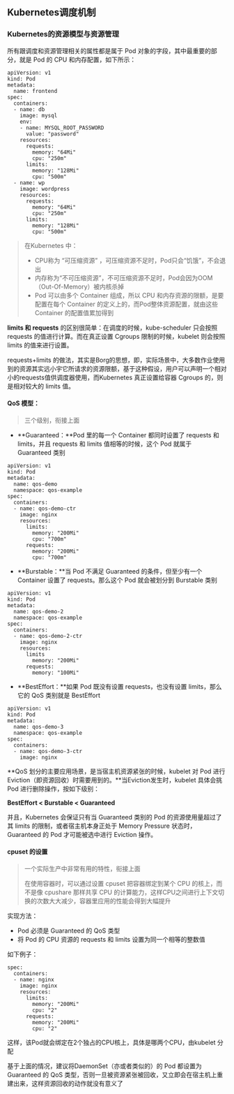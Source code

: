 ## Kubernetes调度机制

### Kubernetes的资源模型与资源管理

所有跟调度和资源管理相关的属性都是属于 Pod 对象的字段，其中最重要的部分，就是 Pod 的 CPU 和内存配置，如下所示：

~~~
apiVersion: v1
kind: Pod
metadata:
  name: frontend
spec:
  containers:
  - name: db
    image: mysql
    env:
    - name: MYSQL_ROOT_PASSWORD
      value: "password"
    resources:
      requests:
        memory: "64Mi"
        cpu: "250m"
      limits:
        memory: "128Mi"
        cpu: "500m"
  - name: wp
    image: wordpress
    resources:
      requests:
        memory: "64Mi"
        cpu: "250m"
      limits:
        memory: "128Mi"
        cpu: "500m"
~~~

> 在Kubernetes 中：
>
> - CPU称为 “可压缩资源” ，可压缩资源不足时，Pod只会“饥饿”，不会退出
> - 内存称为“不可压缩资源”，不可压缩资源不足时，Pod会因为OOM（Out-Of-Memory）被内核杀掉
> -  Pod 可以由多个 Container 组成，所以 CPU 和内存资源的限额，是要配置在每个 Container 的定义上的，而Pod整体资源配置，就由这些 Container 的配置值累加得到

**limits 和 requests** 的区别很简单：在调度的时候，kube-scheduler 只会按照 requests 的值进行计算。而在真正设置 Cgroups 限制的时候，kubelet 则会按照 limits 的值来进行设置。

requests+limits 的做法，其实是Borg的思想，即，实际场景中，大多数作业使用到的资源其实远小宇它所请求的资源限额，基于这种假设，用户可以声明一个相对小的requests值供调度器使用，而Kubernetes 真正设置给容器 Cgroups 的，则是相对较大的 limits 值。

#### QoS 模型：

> 三个级别，衔接上面

- **Guaranteed：**Pod 里的每一个 Container 都同时设置了 requests 和 limits，并且 requests 和 limits 值相等的时候，这个 Pod 就属于 Guaranteed 类别

~~~
apiVersion: v1
kind: Pod
metadata:
  name: qos-demo
  namespace: qos-example
spec:
  containers:
  - name: qos-demo-ctr
    image: nginx
    resources:
      limits:
        memory: "200Mi"
        cpu: "700m"
      requests:
        memory: "200Mi"
        cpu: "700m"
~~~

- **Burstable：**当 Pod 不满足 Guaranteed 的条件，但至少有一个 Container 设置了 requests。那么这个 Pod 就会被划分到 Burstable 类别

~~~
apiVersion: v1
kind: Pod
metadata:
  name: qos-demo-2
  namespace: qos-example
spec:
  containers:
  - name: qos-demo-2-ctr
    image: nginx
    resources:
      limits
        memory: "200Mi"
      requests:
        memory: "100Mi"
~~~

- **BestEffort：**如果 Pod 既没有设置 requests，也没有设置 limits，那么它的 QoS 类别就是 BestEffort

~~~
apiVersion: v1
kind: Pod
metadata:
  name: qos-demo-3
  namespace: qos-example
spec:
  containers:
  - name: qos-demo-3-ctr
    image: nginx
~~~

**QoS 划分的主要应用场景，是当宿主机资源紧张的时候，kubelet 对 Pod 进行 Eviction（即资源回收）时需要用到的。**当Eviction发生时，kubelet 具体会挑 Pod 进行删除操作，按如下级别：

**BestEffort < Burstable < Guaranteed**

并且，Kubernetes 会保证只有当 Guaranteed 类别的 Pod 的资源使用量超过了其 limits 的限制，或者宿主机本身正处于 Memory Pressure 状态时，Guaranteed 的 Pod 才可能被选中进行 Eviction 操作。

#### cpuset 的设置

> 一个实际生产中非常有用的特性，衔接上面
>
> 在使用容器时，可以通过设置 cpuset 把容器绑定到某个 CPU 的核上，而不是像 cpushare 那样共享 CPU 的计算能力，这样CPU之间进行上下文切换的次数大大减少，容器里应用的性能会得到大幅提升

实现方法：

-  Pod 必须是 Guaranteed 的 QoS 类型
- 将 Pod 的 CPU 资源的 requests 和 limits 设置为同一个相等的整数值

如下例子：

~~~
spec:
  containers:
  - name: nginx
    image: nginx
    resources:
      limits:
        memory: "200Mi"
        cpu: "2"
      requests:
        memory: "200Mi"
        cpu: "2"
~~~

这样，该Pod就会绑定在2个独占的CPU核上，具体是哪两个CPU，由kubelet 分配

基于上面的情况，建议将DaemonSet（亦或者类似的）的 Pod 都设置为 Guaranteed 的 QoS 类型，否则一旦被资源紧张被回收，又立即会在宿主机上重建出来，这样资源回收的动作就没有意义了